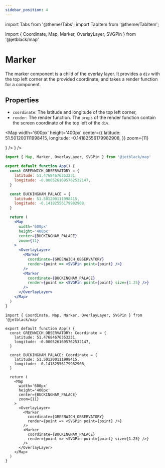 ```yaml
---
sidebar_position: 4
---
```



import Tabs from '@theme/Tabs';
import TabItem from '@theme/TabItem';

import { Coordinate, Map, Marker, OverlayLayer, SVGPin } from '@jetblack/map'

# Marker

The marker component is a child of the overlay layer. It provides
a `div` with the top left corner at the provided coordinate, and takes
a render function for a component.

## Properties

* `coordinate`: The latitude and longitude of the top left corner,
* `render`: The render function. The `props` of the render function
  contain the screen coordinate of the top left of the `div`.

<Map
  width='600px'
  height='400px'
  center={{
    latitude: 51.501200111998415,
    longitude: -0.14182556179982908,
  }}
  zoom={11}
>
  <OverlayLayer>
    <Marker
      coordinate={{
        latitude: 51.501200111998415,
        longitude: -0.14182556179982908,
      }}
      render={point => <SVGPin point={point} size={1.25} />}
    />
    <Marker
      coordinate={{
      latitude: 51.47684676353231,
      longitude: -0.0005261695762532147,
    }}
      render={point => <SVGPin point={point} />}
    />
  </OverlayLayer>
</Map>

<Tabs>
  <TabItem value='js' label='JS'>

```jsx
import { Map, Marker, OverlayLayer, SVGPin } from '@jetblack/map'

export default function App() {
  const GREENWICH_OBSERVATORY = {
    latitude: 51.47684676353231,
    longitude: -0.0005261695762532147,
  }

  const BUCKINGHAM_PALACE = {
    latitude: 51.501200111998415,
    longitude: -0.14182556179982908,
  }

  return (
    <Map
      width='600px'
      height='400px'
      center={BUCKINGHAM_PALACE}
      zoom={11}
    >
      <OverlayLayer>
        <Marker
          coordinate={GREENWICH_OBSERVATORY}
          render={point => <SVGPin point={point} />}
        />
        <Marker
          coordinate={BUCKINGHAM_PALACE}
          render={point => <SVGPin point={point} size={1.25} />}
        />
      </OverlayLayer>
    </Map>
  )
}
```

  </TabItem>
  <TabItem value='ts' label='TS'>

```tsx
import { Coordinate, Map, Marker, OverlayLayer, SVGPin } from '@jetblack/map'

export default function App() {
  const GREENWICH_OBSERVATORY: Coordinate = {
    latitude: 51.47684676353231,
    longitude: -0.0005261695762532147,
  }

  const BUCKINGHAM_PALACE: Coordinate = {
    latitude: 51.501200111998415,
    longitude: -0.14182556179982908,
  }

  return (
    <Map
      width='600px'
      height='400px'
      center={BUCKINGHAM_PALACE}
      zoom={11}
    >
      <OverlayLayer>
        <Marker
          coordinate={GREENWICH_OBSERVATORY}
          render={point => <SVGPin point={point} />}
        />
        <Marker
          coordinate={BUCKINGHAM_PALACE}
          render={point => <SVGPin point={point} size={1.25} />}
        />
      </OverlayLayer>
    </Map>
  )
}
```

  </TabItem>
</Tabs>
